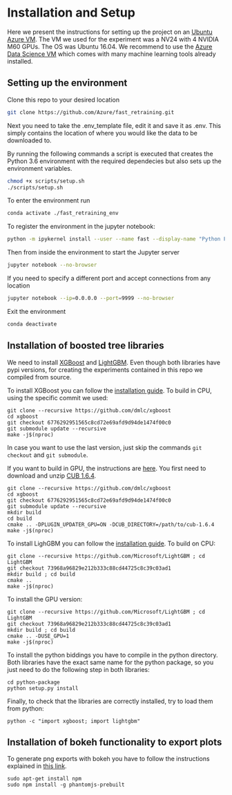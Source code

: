 # Installation and Setup

Here we present the instructions for setting up the project on an [Ubuntu Azure VM](https://azure.microsoft.com/en-us/services/virtual-machines/). The VM we used for the experiment was a NV24 with 4 NVIDIA M60 GPUs. The OS was Ubuntu 16.04. We recommend to use the [Azure Data Science VM](https://azuremarketplace.microsoft.com/en-us/marketplace/apps/microsoft-ads.standard-data-science-vm) which comes with many machine learning tools already installed.

## Setting up the environment 

Clone this repo to your desired location
```bash
git clone https://github.com/Azure/fast_retraining.git
```

Next you need to take the .env_template file, edit it and save it as .env. This simply contains the location of where you would like the data to be downloaded to.

 By running the following commands a script is executed that creates the Python 3.6 environment with the required dependecies but also sets up the environment variables.
```bash
chmod +x scripts/setup.sh
./scripts/setup.sh
```

To enter the environment run
```bash
conda activate ./fast_retraining_env
```

To register the environment in the jupyter notebook:
```bash
python -m ipykernel install --user --name fast --display-name "Python Fast"
```

Then from inside the environment to start the Jupyter server
```bash
jupyter notebook --no-browser
```

If you need to specify a different port and accept connections from any location
```bash
jupyter notebook --ip=0.0.0.0 --port=9999 --no-browser
```

Exit the environment
```bash
conda deactivate
```

## Installation of boosted tree libraries

We need to install [XGBoost](https://github.com/dmlc/xgboost) and [LightGBM](https://github.com/microsoft/LightGBM). Even though both libraries have pypi versions, for creating the experiments contained in this repo we compiled from source.

To install XGBoost you can follow the [installation guide](https://xgboost.readthedocs.io/en/latest/build.html). To build in CPU, using the specific commit we used:

    git clone --recursive https://github.com/dmlc/xgboost
    cd xgboost
    git checkout 6776292951565c8cd72e69afd9d94de1474f00c0
    git submodule update --recursive
    make -j$(nproc)

In case you want to use the last version, just skip the commands `git checkout` and `git submodule`.

If you want to build in GPU, the instructions are [here](https://github.com/dmlc/xgboost/tree/master/plugin/updater_gpu). You first need to download and unzip [CUB 1.6.4](https://nvlabs.github.io/cub/).

    git clone --recursive https://github.com/dmlc/xgboost
    cd xgboost
    git checkout 6776292951565c8cd72e69afd9d94de1474f00c0
    git submodule update --recursive
    mkdir build
    cd build
    cmake .. -DPLUGIN_UPDATER_GPU=ON -DCUB_DIRECTORY=/path/to/cub-1.6.4
    make -j$(nproc)

To install LighGBM you can follow the [installation guide](https://github.com/Microsoft/LightGBM/wiki/Installation-Guide). To build on CPU:

    git clone --recursive https://github.com/Microsoft/LightGBM ; cd LightGBM
    git checkout 73968a96829e212b333c88cd44725c8c39c03ad1
    mkdir build ; cd build
    cmake ..
    make -j$(nproc)

To install the GPU version:

    git clone --recursive https://github.com/Microsoft/LightGBM ; cd LightGBM
    git checkout 73968a96829e212b333c88cd44725c8c39c03ad1
    mkdir build ; cd build
    cmake .. -DUSE_GPU=1
    make -j$(nproc)

To install the python biddings you have to compile in the python directory. Both libraries have the exact same name for the python package, so you just need to do the following step in both libraries:

    cd python-package
    python setup.py install

Finally, to check that the libraries are correctly installed, try to load them from python:

    python -c "import xgboost; import lightgbm"


## Installation of bokeh functionality to export plots

To generate png exports with bokeh you have to follow the instructions explained in [this link](http://bokeh.pydata.org/en/0.12.6/docs/user_guide/export.html).

    sudo apt-get install npm
    sudo npm install -g phantomjs-prebuilt
